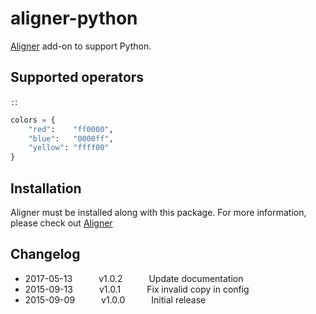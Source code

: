 # aligner-python

[Aligner](https://github.com/adrianlee44/atom-aligner) add-on to support Python.

## Supported operators
`:`:
```python
colors = {
    "red":    "ff0000",
    "blue":   "0000ff",
    "yellow": "ffff00"
}
```

## Installation
Aligner must be installed along with this package. For more information, please check out [Aligner](https://github.com/adrianlee44/atom-aligner)

## Changelog
- 2017-05-13   v1.0.2   Update documentation
- 2015-09-13   v1.0.1   Fix invalid copy in config
- 2015-09-09   v1.0.0   Initial release
